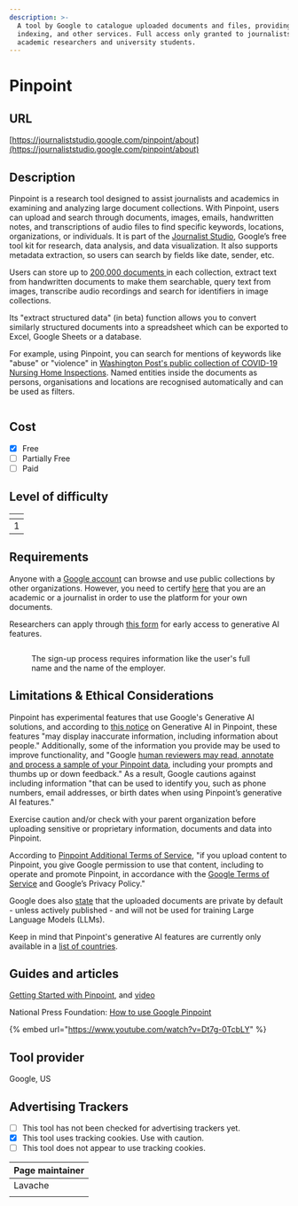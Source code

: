 ```yaml
---
description: >-
  A tool by Google to catalogue uploaded documents and files, providing OCR,
  indexing, and other services. Full access only granted to journalists,
  academic researchers and university students.
---
```


# Pinpoint

## URL

[https://journaliststudio.google.com/pinpoint/about](https://journaliststudio.google.com/pinpoint/about)

## Description

Pinpoint is a research tool designed to assist journalists and academics in examining and analyzing large document collections. With Pinpoint, users can upload and search through documents, images, emails, handwritten notes, and transcriptions of audio files to find specific keywords, locations, organizations, or individuals. It is part of the [Journalist Studio](https://journaliststudio.google.com/), Google’s free tool kit for research, data analysis, and data visualization. It also supports metadata extraction, so users can search by fields like date, sender, etc.

Users can store up to [200,000 documents ](https://support.google.com/pinpoint/answer/11955480?hl=en-IN#upload_documents)in each collection, extract text from handwritten documents to make them searchable, query text from images, transcribe audio recordings and search for identifiers in image collections.&#x20;

Its "extract structured data" (in beta) function allows you to convert similarly structured documents into a spreadsheet which can be exported to Excel, Google Sheets or a database.

For example, using Pinpoint, you can search for mentions of keywords like "abuse" or "violence" in [Washington Post's public collection of COVID-19 Nursing Home Inspections](https://journaliststudio.google.com/pinpoint/search?collection=989c939c11b20432). Named entities inside the documents as persons, organisations and locations are recognised automatically and can be used as filters.&#x20;

<figure><img src=".gitbook/assets/Screenshot 2024-11-12 at 1.51.56 PM.png" alt=""><figcaption></figcaption></figure>

## Cost

* [x] Free
* [ ] Partially Free
* [ ] Paid

## Level of difficulty

<table><thead><tr><th data-type="rating" data-max="5"></th></tr></thead><tbody><tr><td>1</td></tr></tbody></table>

## Requirements

Anyone with a [Google account](https://support.google.com/pinpoint/answer/11948321?hl=en) can browse and use public collections by other organizations. However, you need to certify [here](https://journaliststudio.google.com/pinpoint/requestaccess) that you are an academic or a journalist in order to use the platform for your own documents.

Researchers can apply through [this form](https://docs.google.com/forms/d/e/1FAIpQLSd2owbRY5gLj6iXDSgPrPapsPoFo4xD2VLmrAhJ24d-Isq1xQ/viewform) for early access to generative AI features.

<figure><img src=".gitbook/assets/image (1).png" alt=""><figcaption><p>The sign-up process requires information like the user's full name and the name of the employer.</p></figcaption></figure>

## Limitations & Ethical Considerations

Pinpoint has experimental features that use Google's Generative AI solutions, and according to [this notice](https://support.google.com/pinpoint/answer/14338615?hl=en) on Generative AI in Pinpoint, these features "may display inaccurate information, including information about people." Additionally, some of the information you provide may be used to improve functionality, and "Google [human reviewers may read, annotate and process a sample of your Pinpoint data](https://support.google.com/pinpoint/answer/14338615?hl=en), including your prompts and thumbs up or down feedback." As a result, Google cautions against including information "that can be used to identify you, such as phone numbers, email addresses, or birth dates when using Pinpoint’s generative AI features."

Exercise caution and/or check with your parent organization before uploading sensitive or proprietary information, documents and data into Pinpoint.

According to [Pinpoint Additional Terms of Service](https://support.google.com/pinpoint/answer/13071911?hl=en), "if you upload content to Pinpoint, you give Google permission to use that content, including to operate and promote Pinpoint, in accordance with the [Google Terms of Service](https://policies.google.com/terms) and Google’s Privacy Policy."

Google does also [state](https://support.google.com/pinpoint/answer/14338615?hl=en) that the uploaded documents are private by default - unless actively published - and will not be used for training Large Language Models (LLMs).&#x20;

Keep in mind that Pinpoint's generative AI features are currently only available in a [list of countries](https://support.google.com/pinpoint/answer/14338615?hl=en#support_countries).

## Guides and articles

[Getting Started with Pinpoint](https://support.google.com/pinpoint/answer/11948320?hl=en\&ref_topic=11949739\&sjid=5429787754045626721-NC), and [video](https://newsinitiative.withgoogle.com/resources/trainings/pinpoint/video-getting-started-with-pinpoint/)

National Press Foundation: [How to use Google Pinpoint](https://www.youtube.com/watch?v=Dt7g-0TcbLY)

{% embed url="https://www.youtube.com/watch?v=Dt7g-0TcbLY" %}

## Tool provider

Google, US

## Advertising Trackers

* [ ] This tool has not been checked for advertising trackers yet.
* [x] This tool uses tracking cookies. Use with caution.
* [ ] This tool does not appear to use tracking cookies.

| Page maintainer |
| --------------- |
| Lavache         |
|                 |
